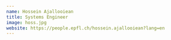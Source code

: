 ```yaml
---
name: Hossein Ajallooiean
title: Systems Engineer
image: hoss.jpg
website: https://people.epfl.ch/hossein.ajallooiean?lang=en
---
```

